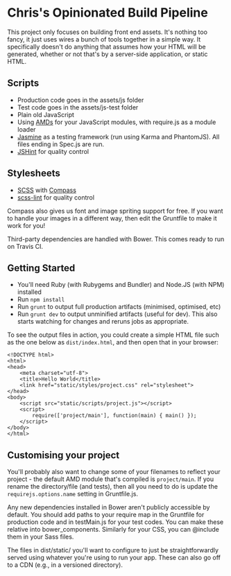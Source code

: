 Chris's Opinionated Build Pipeline
==================================

This project only focuses on building front end assets. It's nothing too fancy,
it just uses wires a bunch of tools together in a simple way. It specifically
doesn't do anything that assumes how your HTML will be generated, whether or
not that's by a server-side application, or static HTML.

Scripts
-------

* Production code goes in the assets/js folder
* Test code goes in the assets/js-test folder
* Plain old JavaScript
* Using [AMDs](https://github.com/amdjs/amdjs-api/blob/master/AMD.md) for your
  JavaScript modules, with require.js as a module loader
* [Jasmine](http://jasmine.github.io/) as a testing framework (run using Karma
  and PhantomJS). All files ending in Spec.js are run.
* [JSHint](http://www.jshint.com/) for quality control

Stylesheets
-----------

* [SCSS](http://sass-lang.com/) with [Compass](http://compass-style.org/)
* [scss-lint](https://github.com/causes/scss-lint) for quality control

Compass also gives us font and image spriting support for free. If you want
to handle your images in a different way, then edit the Gruntfile to make it
work for you!

Third-party dependencies are handled with Bower. This comes ready to run on
Travis CI.

Getting Started
---------------

* You'll need Ruby (with Rubygems and Bundler) and Node.JS (with NPM) installed
* Run `npm install`
* Run `grunt` to output full production artifacts (minimised, optimised, etc)
* Run `grunt dev` to output unminified artifacts (useful for dev). This also
  starts watching for changes and reruns jobs as appropriate.

To see the output files in action, you could create a simple HTML file such as
the one below as `dist/index.html`, and then open that in your browser:

    <!DOCTYPE html>
    <html>
    <head>
        <meta charset="utf-8">
        <title>Hello World</title>
        <link href="static/styles/project.css" rel="stylesheet">
    </head>
    <body>
        <script src="static/scripts/project.js"></script>
        <script>
            require(['project/main'], function(main) { main() });
        </script>
    </body>
    </html>

Customising your project
------------------------

You'll probably also want to change some of your filenames to reflect your
project - the default AMD module that's compiled is `project/main`. If you
rename the directory/file (and tests), then all you need to do is update the
`requirejs.options.name` setting in Gruntfile.js.

Any new dependencies installed in Bower aren't publicly accessible by default.
You should add paths to your require map in the Gruntfile for production code
and in testMain.js for your test codes. You can make these relative into
bower_components. Similarly for your CSS, you can @include them in your Sass
files.

The files in dist/static/ you'll want to configure to just be straightforwardly
served using whatever you're using to run your app. These can also go off to a
CDN (e.g., in a versioned directory).
